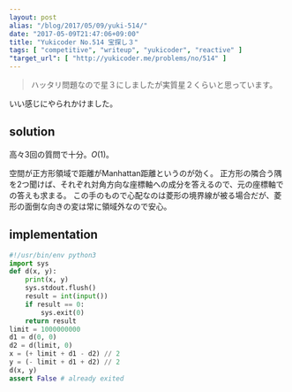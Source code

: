 ```yaml
---
layout: post
alias: "/blog/2017/05/09/yuki-514/"
date: "2017-05-09T21:47:06+09:00"
title: "Yukicoder No.514 宝探し３"
tags: [ "competitive", "writeup", "yukicoder", "reactive" ]
"target_url": [ "http://yukicoder.me/problems/no/514" ]
---
```


>   ハッタリ問題なので星３にしましたが実質星２くらいと思っています。

いい感じにやられかけました。

## solution

高々$3$回の質問で十分。$O(1)$。

空間が正方形領域で距離がManhattan距離というのが効く。
正方形の隣合う隅を$2$つ聞けば、それぞれ対角方向な座標軸への成分を答えるので、元の座標軸での答えも求まる。
この手のもので心配なのは菱形の境界線が被る場合だが、菱形の面倒な向きの変は常に領域外なので安心。

## implementation

``` python
#!/usr/bin/env python3
import sys
def d(x, y):
    print(x, y)
    sys.stdout.flush()
    result = int(input())
    if result == 0:
        sys.exit(0)
    return result
limit = 1000000000
d1 = d(0, 0)
d2 = d(limit, 0)
x = (+ limit + d1 - d2) // 2
y = (- limit + d1 + d2) // 2
d(x, y)
assert False # already exited
```
